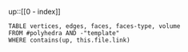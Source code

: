 up::[[0 - index]]

```dataview
TABLE vertices, edges, faces, faces-type, volume
FROM #polyhedra AND -"template"
WHERE contains(up, this.file.link)
```


